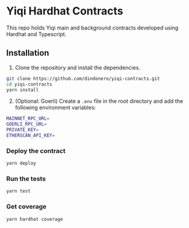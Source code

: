 # Yiqi Hardhat Contracts

This repo holds Yiqi main and background contracts developed using Hardhat and Typescript.

## Installation

1. Clone the repository and install the dependencies.
```bash
git clone https://github.com/dindonero/yiqi-contracts.git
cd yiqi-contracts
yarn install
```
2. (Optional: Goerli) Create a `.env` file in the root directory and add the following environment variables:
```bash
MAINNET_RPC_URL=
GOERLI_RPC_URL=
PRIVATE_KEY=
ETHERSCAN_API_KEY=
```

### Deploy the contract

```bash
yarn deploy
```

### Run the tests
```bash
yarn test
```

### Get coverage
```bash
yarn hardhat coverage
```
